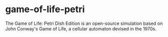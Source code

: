 # game-of-life-petri
The Game of Life: Petri Dish Edition is an open-source simulation based on John Conway's Game of Life, a cellular automaton devised in the 1970s.
